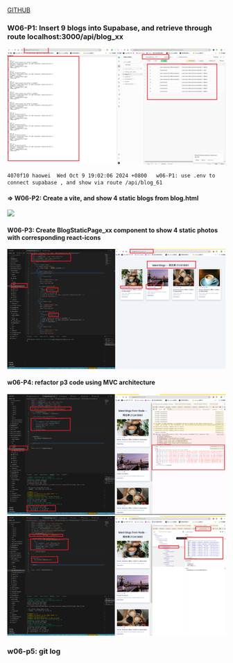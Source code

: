[GITHUB](https://github.com/haowei212410061/1131-wp1-demo-61)

### W06-P1: Insert 9 blogs into Supabase, and retrieve through route localhost:3000/api/blog_xx

![](w06-p1.png)

```
4070f10 haowei  Wed Oct 9 19:02:06 2024 +0800   w06-P1: use .env to connect supabase , and show via route /api/blog_61
```

#### => W06-P2: Create a vite, and show 4 static blogs from blog.html

![](w06-p2-1.png)

#### W06-P3: Create BlogStaticPage_xx component to show 4 static photos with corresponding react-icons

![](w06-p3.png)

#### w06-P4: refactor p3 code using MVC architecture

![](w06-p4-1.png)
![](w06-p4-2.png)

### w06-p5: git log

```

```

